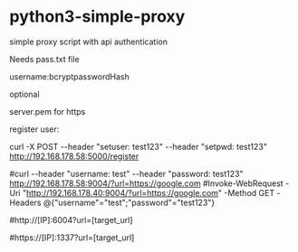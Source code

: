 # python3-simple-proxy
simple proxy script with api authentication

Needs pass.txt file

username:bcryptpasswordHash

optional

server.pem for https

register user:

curl -X POST  --header "setuser: test123" --header "setpwd: test123" http://192.168.178.58:5000/register

#curl --header "username: test" --header "password: test123" http://192.168.178.58:9004/?url=https://google.com
#Invoke-WebRequest -Uri "http://192.168.178.40:9004/?url=https://google.com" -Method GET -Headers @{"username"="test";"password"="test123"}

#http://[IP]:6004?url=[target_url]

#https://[IP]:1337?url=[target_url]
